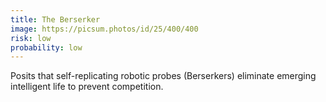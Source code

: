 ```yaml
---
title: The Berserker
image: https://picsum.photos/id/25/400/400
risk: low
probability: low
---
```


Posits that self-replicating robotic probes (Berserkers) eliminate emerging intelligent life to prevent competition.
